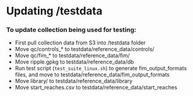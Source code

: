 # Updating /testdata  

### To update collection being used for testing:

- First pull collection data from S3 into /testdata folder
- Move qc/controls_* to testdata/reference_data/controls/
- Move qc/fim_* to testdata/reference_data/fim/
- Move ripple.gpkg to testdata/reference_data/db
- Run test script (`test_suite_linux.sh`) to generate fim_output_formats files, and move to testdata/reference_data/fim_output_formats
- Move library/ to testdata/reference_data/library
- Move start_reaches.csv to testdata/reference_data/start_reaches